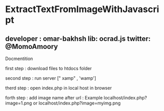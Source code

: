 # ExtractTextFromImageWithJavascript

developer : omar-bakhsh
lib: ocrad.js
twitter: @MomoAmoory
--------------------
Docmentition 

first step : download files to htdocs folder 

second step : run server [" xamp" , 'wamp'] 

therd step : open index.php in local host in browser 

forth step : add image name after url :
Example
localhost/index.php?image=1.png 
or 
localhost/index.php?image=myimg.png 
